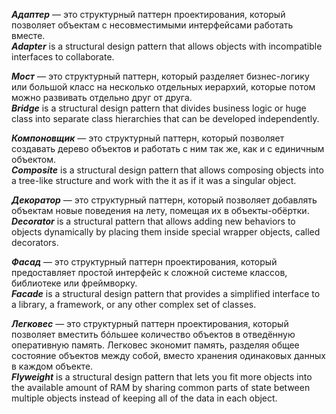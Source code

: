 ***Адаптер*** — это структурный паттерн проектирования, который позволяет объектам с несовместимыми интерфейсами работать вместе.\
***Adapter*** is a structural design pattern that allows objects with incompatible interfaces to collaborate.

***Мост*** — это структурный паттерн, который разделяет бизнес-логику или большой класс на несколько отдельных иерархий, которые потом можно развивать отдельно друг от друга.\
***Bridge*** is a structural design pattern that divides business logic or huge class into separate class hierarchies that can be developed independently.

***Компоновщик*** — это структурный паттерн, который позволяет создавать дерево объектов и работать с ним так же, как и с единичным объектом.\
***Composite*** is a structural design pattern that allows composing objects into a tree-like structure and work with the it as if it was a singular object.

***Декоратор*** — это структурный паттерн, который позволяет добавлять объектам новые поведения на лету, помещая их в объекты-обёртки.\
***Decorator*** is a structural pattern that allows adding new behaviors to objects dynamically by placing them inside special wrapper objects, called decorators.

***Фасад*** — это структурный паттерн проектирования, который предоставляет простой интерфейс к сложной системе классов, библиотеке или фреймворку.\
***Facade*** is a structural design pattern that provides a simplified interface to a library, a framework, or any other complex set of classes.

***Легковес*** — это структурный паттерн проектирования, который позволяет вместить бóльшее количество объектов в отведённую оперативную память. Легковес экономит память, разделяя общее состояние объектов между собой, вместо хранения одинаковых данных в каждом объекте.\
***Flyweight*** is a structural design pattern that lets you fit more objects into the available amount of RAM by sharing common parts of state between multiple objects instead of keeping all of the data in each object.

